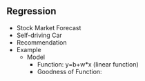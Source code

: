 ## Regression
- Stock Market Forecast
- Self-driving Car
- Recommendation
- Example
  - Model
    - Function: y=b+w*x (linear function)
    - Goodness of Function: 
